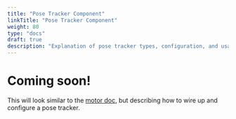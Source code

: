 ```yaml
---
title: "Pose Tracker Component"
linkTitle: "Pose Tracker Component"
weight: 80
type: "docs"
draft: true
description: "Explanation of pose tracker types, configuration, and usage in Viam."
---
```

# Coming soon!
This will look similar to the [motor doc](motor.md), but describing how to wire up and configure a pose tracker.
